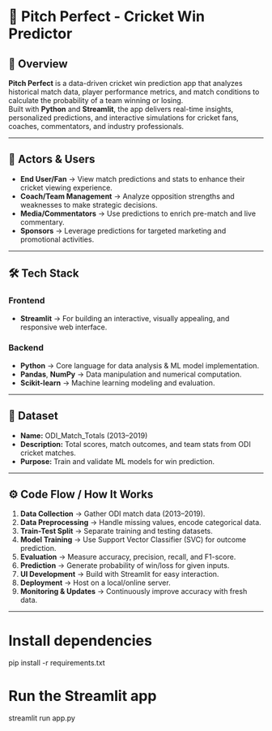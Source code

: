# 🎯 Pitch Perfect - Cricket Win Predictor

## 📌 Overview
**Pitch Perfect** is a data-driven cricket win prediction app that analyzes historical match data, player performance metrics, and match conditions to calculate the probability of a team winning or losing.  
Built with **Python** and **Streamlit**, the app delivers real-time insights, personalized predictions, and interactive simulations for cricket fans, coaches, commentators, and industry professionals.

---

## 👥 Actors & Users
- **End User/Fan** → View match predictions and stats to enhance their cricket viewing experience.
- **Coach/Team Management** → Analyze opposition strengths and weaknesses to make strategic decisions.
- **Media/Commentators** → Use predictions to enrich pre-match and live commentary.
- **Sponsors** → Leverage predictions for targeted marketing and promotional activities.

---


## 🛠️ Tech Stack

### **Frontend**
- **Streamlit** → For building an interactive, visually appealing, and responsive web interface.

### **Backend**
- **Python** → Core language for data analysis & ML model implementation.
- **Pandas**, **NumPy** → Data manipulation and numerical computation.
- **Scikit-learn** → Machine learning modeling and evaluation.

---

## 📂 Dataset
- **Name:** ODI_Match_Totals (2013–2019)
- **Description:** Total scores, match outcomes, and team stats from ODI cricket matches.
- **Purpose:** Train and validate ML models for win prediction.

---

## ⚙️ Code Flow / How It Works

1. **Data Collection** → Gather ODI match data (2013–2019).
2. **Data Preprocessing** → Handle missing values, encode categorical data.
3. **Train-Test Split** → Separate training and testing datasets.
4. **Model Training** → Use Support Vector Classifier (SVC) for outcome prediction.
5. **Evaluation** → Measure accuracy, precision, recall, and F1-score.
6. **Prediction** → Generate probability of win/loss for given inputs.
7. **UI Development** → Build with Streamlit for easy interaction.
8. **Deployment** → Host on a local/online server.
9. **Monitoring & Updates** → Continuously improve accuracy with fresh data.

---


# Install dependencies
pip install -r requirements.txt

# Run the Streamlit app
streamlit run app.py
